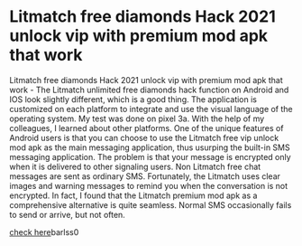 # Litmatch free diamonds Hack 2021 unlock vip with premium mod apk that work

Litmatch free diamonds Hack 2021 unlock vip with premium mod apk that work - The Litmatch unlimited free diamonds hack function on Android and IOS look slightly different, which is a good thing. The application is customized on each platform to integrate and use the visual language of the operating system. My test was done on pixel 3a. With the help of my colleagues, I learned about other platforms. One of the unique features of Android users is that you can choose to use the Litmatch free vip unlock mod apk as the main messaging application, thus usurping the built-in SMS messaging application. The problem is that your message is encrypted only when it is delivered to other signaling users. Non Litmatch free chat messages are sent as ordinary SMS. Fortunately, the Litmatch uses clear images and warning messages to remind you when the conversation is not encrypted. In fact, I found that the Litmatch premium mod apk as a comprehensive alternative is quite seamless. Normal SMS occasionally fails to send or arrive, but not often.

<a href="https://apptune.xyz/litmatch/">check here</a>barlss0
